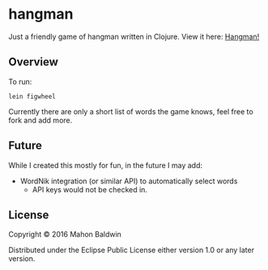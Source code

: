 # hangman

Just a friendly game of hangman written in Clojure. View it here: [Hangman!](http://mahonbaldwin.com/hangman/)

## Overview

To run:

    lein figwheel
    
Currently there are only a short list of words the game knows, feel free to fork and add more.

## Future

While I created this mostly for fun, in the future I may add:

* WordNik integration (or similar API) to automatically select words
  * API keys would not be checked in.

## License

Copyright © 2016 Mahon Baldwin

Distributed under the Eclipse Public License either version 1.0 or any later version.
